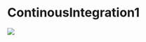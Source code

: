# ContinousIntegration1

[<img src="https://kingtop.visualstudio.com/_apis/public/build/definitions/ac18ee7d-df33-40f4-9f60-72dcac173109/6/badge"/>](https://kingtop.visualstudio.com/TestIntegration5/_build/index?definitionId=6)
